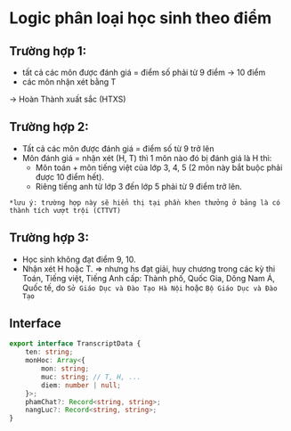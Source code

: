 # Logic phân loại học sinh theo điểm

## Trường hợp 1:
- tất cả các môn được đánh giá = điểm số phải từ 9 điểm -> 10 điểm
- các môn nhận xét bằng T

-> Hoàn Thành xuất sắc (HTXS)

## Trường hợp 2:
- Tất cả các môn được đánh giá = điểm số từ 9 trở lên
- Môn đánh giá = nhận xét (H, T) thì 1 môn nào đó bị đánh giá là H thì:
    - Môn toán + môn tiếng việt của lớp 3, 4, 5 (2 môn này bắt buộc phải được 10 điểm hết).
    - Riêng tiếng anh từ lớp 3 đến lớp 5 phải từ 9 điểm trở lên.

`*lưu ý: trường hợp này sẽ hiển thị tại phần khen thưởng ở bảng là có thành tích vượt trội (CTTVT)`

## Trường hợp 3:

- Học sinh không đạt điểm 9, 10.
- Nhận xét H hoặc T.
=> nhưng hs đạt giải, huy chương trong các kỳ thi Toán, Tiếng việt, Tiếng Anh cấp: Thành phố, Quốc Gia, Dông Nam Á, Quốc tế, do `Sở Giáo Dục và Đào Tạo Hà Nội` hoặc `Bộ Giáo Dục và Đào Tạo`

## Interface

```ts
export interface TranscriptData {
    ten: string;
    monHoc: Array<{
        mon: string;
        muc: string; // T, H, ...
        diem: number | null;
    }>;
    phamChat?: Record<string, string>;
    nangLuc?: Record<string, string>;
}
```


